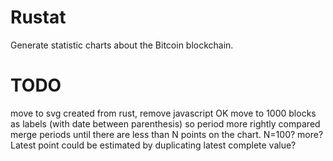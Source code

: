 # Rustat

Generate statistic charts about the Bitcoin blockchain.

# TODO

move to svg created from rust, remove javascript
OK move to 1000 blocks as labels (with date between parenthesis) so period more rightly compared
merge periods until there are less than N points on the chart. N=100? more? Latest point could be estimated by duplicating latest complete value?

